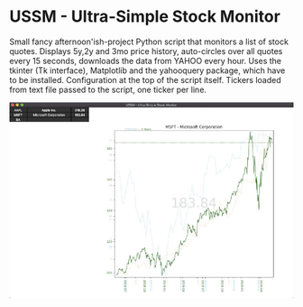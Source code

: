 # USSM - Ultra-Simple Stock Monitor

Small fancy afternoon'ish-project Python script that monitors a list of stock quotes. 
Displays 5y,2y and 3mo price history, auto-circles over all quotes every 15 seconds, 
downloads the data from YAHOO every hour. Uses the tkinter (Tk interface), Matplotlib 
and the yahooquery package, which have to be installed. 
Configuration at the top of the script itself. Tickers loaded from text file passed 
to the script, one ticker per line.

![Screenshot](https://raw.githubusercontent.com/imifos/us-stockmonitor/master/ussm.jpg)

